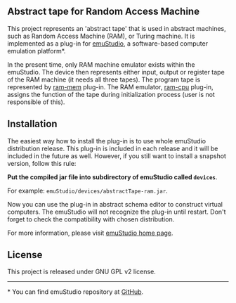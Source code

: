 Abstract tape for Random Access Machine
----------------------------------------

This project represents an 'abstract tape' that is used in abstract machines, such as Random
Access Machine (RAM), or Turing machine. It is implemented as a plug-in for
[emuStudio](http://emustudio.sf.net), a software-based computer emulation platform\*.

In the present time, only RAM machine emulator exists within the emuStudio. The device then
represents either input, output or register tape of the RAM machine (it needs all three tapes).
The program tape is represented by [ram-mem](https://github.com/vbmacher/ram-mem) plug-in. 
The RAM emulator, [ram-cpu](https://github.com/vbmacher/ram-cpu) plug-in, assigns the function
of the tape during initialization process (user is not responsible of this).

Installation
------------

The easiest way how to install the plug-in is to use whole emuStudio distribution release. This plug-in is
included in each release and it will be included in the future as well. However, if you still want to install
a snapshot version, follow this rule: 

**Put the compiled jar file into subdirectory of emuStudio called `devices`**.

For example: `emuStudio/devices/abstractTape-ram.jar`.

Now you can use the plug-in in abstract schema editor to construct virtual computers. The emuStudio
will not recognize the plug-in until restart. Don't forget to check the compatibility with chosen
distribution.

For more information, please visit [emuStudio home page](http://emustudio.sourceforge.net/downloads.html).

License
-------

This project is released under GNU GPL v2 license.

* * *

\* You can find emuStudio repository at [GitHub](http://github.com/vbmacher/emuStudio).

